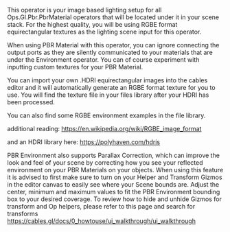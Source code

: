 This operator is your image based lighting setup for all Ops.Gl.Pbr.PbrMaterial operators that will be located under it in your scene stack. For the highest quality, you will be using RGBE format equirectangular textures as the lighting scene input for this operator.

When using PBR Material with this operator, you can ignore connecting the output ports as they are silently communicated to your materials that are under the Environment operator. You can of course experiment with inputting custom textures for your PBR Material.

You can import your own .HDRI equirectangular images into the cables editor and it will automatically generate an RGBE format texture for you to use. You will find the texture file in your files library after your HDRI has been processed.

You can also find some RGBE environment examples in the file library.

additional reading:
https://en.wikipedia.org/wiki/RGBE_image_format

and an HDRI library here:
https://polyhaven.com/hdris

PBR Environment also supports Parallax Correction, which can improve the look and feel of your scene by correcting how you see your reflected environment on your PBR Materials on your objects. When using this feature it is advised to first make sure to turn on your Helper and Transform Gizmos in the editor canvas to easily see where your Scene bounds are. Adjust the center, minimum and maximum values to fit the PBR Environment bounding box to your desired coverage.
To review how to hide and unhide Gizmos for transform and Op helpers, please refer to this page and search for transforms https://cables.gl/docs/0_howtouse/ui_walkthrough/ui_walkthrough